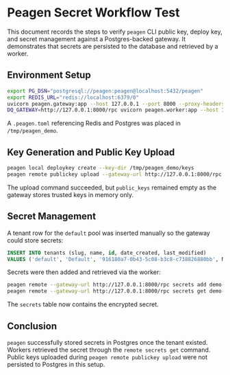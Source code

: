 # Peagen Secret Workflow Test

This document records the steps to verify `peagen` CLI public key, deploy key, and secret management against a Postgres-backed gateway. It demonstrates that secrets are persisted to the database and retrieved by a worker.

## Environment Setup

```bash
export PG_DSN="postgresql://peagen:peagen@localhost:5432/peagen"
export REDIS_URL="redis://localhost:6379/0"
uvicorn peagen.gateway:app --host 127.0.0.1 --port 8000 --proxy-headers --forwarded-allow-ips="*" &
DQ_GATEWAY=http://127.0.0.1:8000/rpc uvicorn peagen.worker:app --host 127.0.0.1 --port 8001 &
```

A `.peagen.toml` referencing Redis and Postgres was placed in `/tmp/peagen_demo`.

## Key Generation and Public Key Upload

```bash
peagen local deploykey create --key-dir /tmp/peagen_demo/keys
peagen remote publickey upload --gateway-url http://127.0.0.1:8000/rpc --key-dir /tmp/peagen_demo/keys
```

The upload command succeeded, but `public_keys` remained empty as the gateway stores trusted keys in memory only.

## Secret Management

A tenant row for the `default` pool was inserted manually so the gateway could store secrets:

```sql
INSERT INTO tenants (slug, name, id, date_created, last_modified)
VALUES ('default', 'Default', '916180a7-0b43-5c08-b3c8-c738826880bb', NOW(), NOW());
```

Secrets were then added and retrieved via the worker:

```bash
peagen remote --gateway-url http://127.0.0.1:8000/rpc secrets add demo-secret secret_value --pool default
peagen remote --gateway-url http://127.0.0.1:8000/rpc secrets get demo-secret --pool default
```

The `secrets` table now contains the encrypted secret.

## Conclusion

`peagen` successfully stored secrets in Postgres once the tenant existed. Workers retrieved the secret through the `remote secrets get` command. Public keys uploaded during `peagen remote publickey upload` were not persisted to Postgres in this setup.
